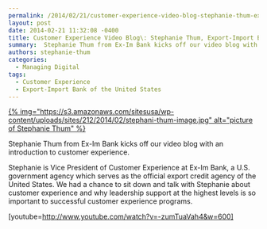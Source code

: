 ```yaml
---
permalink: /2014/02/21/customer-experience-video-blog-stephanie-thum-export-import-bank/
layout: post
date: 2014-02-21 11:32:08 -0400
title: Customer Experience Video Blog\: Stephanie Thum, Export-Import Bank
summary:  Stephanie Thum from Ex-Im Bank kicks off our video blog with an introduction to customer experience. Stephanie is Vice President of Customer Experience at Ex-Im Bank, a U.S. government agency which serves as the official export credit agency of the United States. We had a chance to sit
authors: stephanie-thum
categories:
  - Managing Digital
tags:
  - Customer Experience
  - Export-Import Bank of the United States
---
```


[{% img="https://s3.amazonaws.com/sitesusa/wp-content/uploads/sites/212/2014/02/stephani-thum-image.jpg" alt="picture of Stephanie Thum" %}](https://s3.amazonaws.com/sitesusa/wp-content/uploads/sites/212/2014/02/stephani-thum-image.jpg)

Stephanie Thum from Ex-Im Bank kicks off our video blog with an introduction to customer experience.

Stephanie is Vice President of Customer Experience at Ex-Im Bank, a U.S. government agency which serves as the official export credit agency of the United States. We had a chance to sit down and talk with Stephanie about customer experience and why leadership support at the highest levels is so important to successful customer experience programs.

[youtube=http://www.youtube.com/watch?v=-zumTuaVah4&w=600]